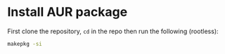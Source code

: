 # Install AUR package

First clone the repository, `cd` in the repo
then run the following (rootless):

``` sh
makepkg -si
```

